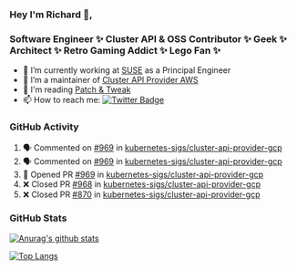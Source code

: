 ### Hey I'm Richard 👋, 

<h3 align="left">Software Engineer ✨ Cluster API & OSS Contributor ✨ Geek ✨ Architect ✨ Retro Gaming Addict ✨ Lego Fan ✨</h3>

- 🔭 I’m currently working at [SUSE](https://www.suse.com/) as a Principal Engineer
- 👯 I’m a maintainer of [Cluster API Provider AWS](https://github.com/kubernetes-sigs/cluster-api-provider-aws)
- 💬 I'm reading [Patch & Tweak](https://bjooks.com/products/patch-tweak-exploring-modular-synthesis)
- 📫 How to reach me: [![Twitter Badge](https://img.shields.io/badge/-@fruit_case-00acee?style=flat&logo=Twitter&logoColor=white)](https://twitter.com/intent/follow?screen_name=fruit_case "Follow on Twitter")

### GitHub Activity 

<!--START_SECTION:activity-->
1. 🗣 Commented on [#969](https://github.com/kubernetes-sigs/cluster-api-provider-gcp/issues/969) in [kubernetes-sigs/cluster-api-provider-gcp](https://github.com/kubernetes-sigs/cluster-api-provider-gcp)
2. 🗣 Commented on [#969](https://github.com/kubernetes-sigs/cluster-api-provider-gcp/issues/969) in [kubernetes-sigs/cluster-api-provider-gcp](https://github.com/kubernetes-sigs/cluster-api-provider-gcp)
3. 💪 Opened PR [#969](https://github.com/kubernetes-sigs/cluster-api-provider-gcp/pull/969) in [kubernetes-sigs/cluster-api-provider-gcp](https://github.com/kubernetes-sigs/cluster-api-provider-gcp)
4. ❌ Closed PR [#968](https://github.com/kubernetes-sigs/cluster-api-provider-gcp/pull/968) in [kubernetes-sigs/cluster-api-provider-gcp](https://github.com/kubernetes-sigs/cluster-api-provider-gcp)
5. ❌ Closed PR [#870](https://github.com/kubernetes-sigs/cluster-api-provider-gcp/pull/870) in [kubernetes-sigs/cluster-api-provider-gcp](https://github.com/kubernetes-sigs/cluster-api-provider-gcp)
<!--END_SECTION:activity-->

### GitHub Stats

[![Anurag's github stats](https://github-readme-stats.vercel.app/api?username=richardcase&count_private=true&show_icons=true)](https://github.com/anuraghazra/github-readme-stats)

[![Top Langs](https://github-readme-stats.vercel.app/api/top-langs/?username=richardcase&hide=html&layout=compact)](https://github.com/anuraghazra/github-readme-stats)
